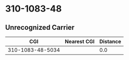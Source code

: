 # 310-1083-48
## Unrecognized Carrier


| CGI | Nearest CGI | Distance |
|-----|-------------|----------|
| 310-1083-48-5034 |  | 0.0 |

